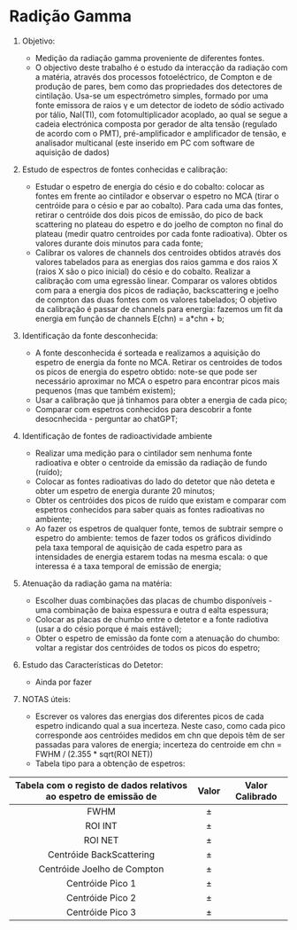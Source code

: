 # Radição Gamma

1. Objetivo:
   - Medição da radiação gamma proveniente de diferentes fontes.
   - O objectivo deste trabalho é o estudo da interacção da radiação com a matéria, através dos processos fotoeléctrico, de Compton e de produção de pares, bem como das propriedades dos detectores de cintilação. Usa-se um espectrómetro simples, formado por uma fonte emissora de raios γ e um detector de iodeto de sódio activado por tálio, NaI(Tl), com fotomultiplicador acoplado, ao qual se segue a cadeia electrónica composta por gerador de alta tensão (regulado de acordo com o PMT), pré-amplificador e amplificador de tensão, e analisador multicanal (este inserido em PC com software de aquisição de dados)

2. Estudo de espectros de fontes conhecidas e calibração:
   - Estudar o espetro de energia do césio e do cobalto: colocar as fontes em frente ao cintilador e observar o espetro no MCA (tirar o centróide para o césio e par ao cobalto). Para cada uma das fontes, retirar o centróide dos dois picos de emissão, do pico de back scattering no plateau do espetro e do joelho de compton no final do plateau (medir quatro centroides por cada fonte radioativa). Obter os valores durante dois minutos para cada fonte;
   - Calibrar os valores de channels dos centroides obtidos através dos valores tabelados para as energias dos raios gamma e dos raios X (raios X são o pico inicial) do césio e do cobalto. Realizar a calibração com uma egressão linear. Comparar os valores obtidos com para a energia dos picos de radiação, backscattering e joelho de compton das duas fontes com os valores tabelados; O objetivo da calibração é passar de channels para energia: fazemos um fit da energia em função de channels E(chn) = a*chn + b;
  
3. Identificação da fonte desconhecida:
   - A fonte desconhecida é sorteada e realizamos a aquisição do espetro de energia da fonte no MCA. Retirar os centroides de todos os picos de energia do espetro obtido: note-se que pode ser necessário aproximar no MCA o espetro para encontrar picos mais pequenos (mas que também existem);
   - Usar a calibração que já tinhamos para obter a energia de cada pico;
   - Comparar com espetros conhecidos para descobrir a fonte desocnhecida - perguntar ao chatGPT;
  
4. Identificação de fontes de radioactividade ambiente
   - Realizar uma medição para o cintilador sem nenhuma fonte radioativa e obter o centroide da emissão da radiação de fundo (ruído);
   - Colocar as fontes radioativas do lado do detetor que não deteta e obter um espetro de energia durante 20 minutos;
   - Obter os centróides dos picos de ruído que existam e comparar com espetros conhecidos para saber quais as fontes radioativas no ambiente;
   - Ao fazer os espetros de qualquer fonte, temos de subtrair sempre o espetro do ambiente: temos de fazer todos os gráficos dividindo pela taxa temporal de aquisição de cada espetro para as intensidades de energia estarem todas na mesma escala: o que interessa é a taxa temporal de emissão de energia;
  
5. Atenuação da radiação gama na matéria:
   - Escolher duas combinações das placas de chumbo disponíveis - uma combinação de baixa espessura e outra d ealta espessura;
   - Colocar as placas de chumbo entre o detetor e a fonte radiotiva (usar a do césio porque é mais estável);
   - Obter o espetro de emissão da fonte com a atenuação do chumbo: voltar a registar dos centróides de todos os picos do espetro;

6. Estudo das Características do Detetor:
   - Ainda por fazer

7. NOTAS úteis:
   - Escrever os valores das energias dos diferentes picos de cada espetro indicando qual a sua incerteza. Neste caso, como cada pico corresponde aos centróides medidos em chn que depois têm de ser passadas para valores de energia; incerteza do centroide em chn = FWHM / (2.355 * sqrt(ROI NET))
   - Tabela tipo para a obtenção de espetros:
  
|           Tabela com o registo de dados relativos ao espetro de emissão de          | Valor | Valor Calibrado |
|:---------------------------:|:-----:|:---------------:|
|             FWHM            |  $\pm$     |                 |
|           ROI INT           |       $\pm$ |                 |
|           ROI NET           |   $\pm$    |                 |
|   Centróide BackScattering  |   $\pm$    |                 |
| Centróide Joelho de Compton |   $\pm$    |                 |
|       Centróide Pico 1      |   $\pm$    |                 |
|       Centróide Pico 2      |   $\pm$    |                 |
|       Centróide Pico 3      |   $\pm$    |                 |